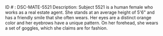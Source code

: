 ID # : DSC-MATE-5521
Description: Subject 5521 is a human female who works as a real estate agent. She stands at an average height of 5'6" and has a friendly smile that she often wears. Her eyes are a distinct orange color and her eyebrows have a unique pattern. On her forehead, she wears a set of goggles, which she claims are for fashion. 